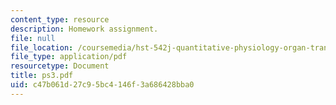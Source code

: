 ```yaml
---
content_type: resource
description: Homework assignment.
file: null
file_location: /coursemedia/hst-542j-quantitative-physiology-organ-transport-systems-spring-2004/c47b061d27c95bc4146f3a686428bba0_ps3.pdf
file_type: application/pdf
resourcetype: Document
title: ps3.pdf
uid: c47b061d-27c9-5bc4-146f-3a686428bba0
---
```

